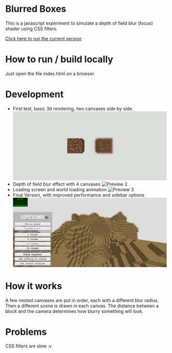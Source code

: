 # Blurred Boxes

This is a javascript experiment to simulate a depth of field blur (focus) shader using CSS filters.

[Click here to run the current version](https://rawgit.com/GuilhermeRossato/Blurred-Boxes/master/index.html)

# How to run / build locally

Just open the file index.html on a browser.

# Development

 - First test, basic 3d rendering, two canvases side by side.
![Preview 1](https://github.com/GuilhermeRossato/Blurred-Boxes/blob/master/Images/preview1.gif?raw=true)
 - Depth of field blur effect with 4 canvases
![Preview 2](https://github.com/GuilhermeRossato/Blurred-Boxes/blob/master/Images/preview2.gif?raw=true)
 - Loading screen and world loading animation
![Preview 3](https://github.com/GuilhermeRossato/Blurred-Boxes/blob/master/Images/preview3.gif?raw=true)
 - Final Version, with improved performance and sidebar options
![Preview 4](https://github.com/GuilhermeRossato/Blurred-Boxes/blob/master/Images/preview4.png?raw=true)

# How it works

A few nested canvases are put in order, each with a different blur radius. Then a different scene is drawn in each canvas. The distance between a block and the camera determines how blurry something will look.

# Problems

CSS filters are slow :v